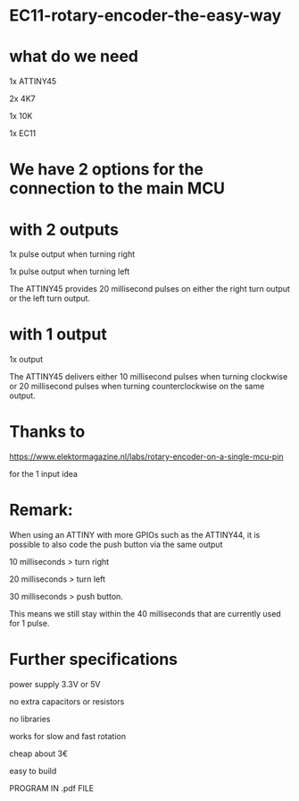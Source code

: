 # EC11-rotary-encoder-the-easy-way

# what do we need

1x	ATTINY45

2x	4K7

1x	10K

1x 	EC11

# We have 2 options for the connection to the main MCU

# with 2 outputs

1x pulse output when turning right

1x pulse output when turning left

The ATTINY45 provides 20 millisecond pulses on either the right turn output or the left turn output.

# with 1 output

1x output

The ATTINY45 delivers either 10 millisecond pulses when turning clockwise or 20 millisecond pulses when turning counterclockwise on the same output.

# Thanks to

https://www.elektormagazine.nl/labs/rotary-encoder-on-a-single-mcu-pin

for the 1 input idea



# Remark:

When using an ATTINY with more GPIOs such as the ATTINY44, it is possible to also code the push button via the same output

10 milliseconds > turn right

20 milliseconds > turn left

30 milliseconds > push button.

This means we still stay within the 40 milliseconds that are currently used for 1 pulse.



# Further specifications

power supply 3.3V or 5V

no extra capacitors or resistors

no libraries

works for slow and fast rotation

cheap about 3€

easy to build

PROGRAM IN .pdf FILE
